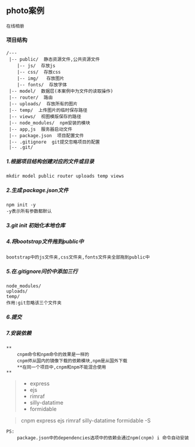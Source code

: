 ## photo案例
    
    在线相册

#### 项目结构

    /---    
     |-- public/  静态资源文件,公共资源文件
        |-- js/  存放js
        |-- css/  存放css
        |-- img/   存放图片
        |-- fonts/  存放字体 
     |-- model/  数据层(本案例中为文件的读取操作)
     |-- router/  路由
     |-- uploads/  存放所有的图片
     |-- temp/  上传图片的临时保存路径
     |-- views/  视图模版保存的路径
     |-- node_modules/  npm安装的模块
     |-- app,js  服务器启动文件
     |-- package.json  项目配置文件
     |-- .gitignore  git提交忽略项目的配置
     |-- .git/ 
##### 1.根据项目结构创建对应的文件或目录
    mkdir model public router uploads temp views
##### 2.生成 package.json文件
    npm init -y
    -y表示所有参数都默认
##### 3.git init 初始化本地仓库
##### 4.将bootstrap文件拖到public中
    bootstrap中的js文件夹,css文件夹,fonts文件夹全部拖到public中
##### 5.在.gitignore问价中添加三行
    node_modules/
    uploads/
    temp/
    作用:git忽略该三个文件夹
##### 6.提交

##### 7.安装依赖
    **
        cnpm命令和npm命令的效果是一样的
        cnpm师从国内的镜像下载的依赖模块,npm是从国外下载
        **在同一个项目中,cnpm和npm不能混合使用                      
    **                      
>- express
>- ejs
>- rimraf
>- silly-datatime
>- formidable

>cnpm express ejs rimraf silly-datatime formidable -S
    
    PS:
        package.json中的dependencies选项中的依赖会通过npm(cnpm) i 命令自动安装
